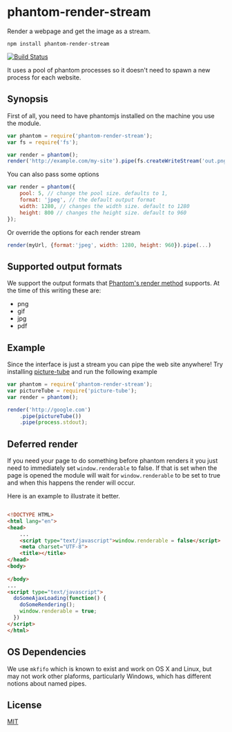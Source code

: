 # phantom-render-stream

Render a webpage and get the image as a stream.

	npm install phantom-render-stream

[![Build Status](https://travis-ci.org/e-conomic/phantom-render-stream.png)](https://travis-ci.org/e-conomic/phantom-render-stream)

It uses a pool of phantom processes so it doesn't need to spawn a new process for each website.

## Synopsis

First of all, you need to have phantomjs installed on the machine you use the module.

``` js
var phantom = require('phantom-render-stream');
var fs = require('fs');

var render = phantom();
render('http://example.com/my-site').pipe(fs.createWriteStream('out.png'));
```

You can also pass some options

``` js
var render = phantom({
	pool: 5, // change the pool size. defaults to 1,
	format: 'jpeg', // the default output format
	width: 1280, // changes the width size. default to 1280
	height: 800 // changes the height size. default to 960
});
```

Or override the options for each render stream

``` js
render(myUrl, {format:'jpeg', width: 1280, height: 960}).pipe(...)
```

## Supported output formats

We support the output formats that [Phantom's render method](http://phantomjs.org/api/webpage/method/render.html)
supports. At the time of this writing these are:

 * png
 * gif
 * jpg
 * pdf

## Example

Since the interface is just a stream you can pipe the web site anywhere!
Try installing [picture-tube](https://github.com/substack/picture-tube) and run the following example

``` js
var phantom = require('phantom-render-stream');
var pictureTube = require('picture-tube');
var render = phantom();

render('http://google.com')
	.pipe(pictureTube())
	.pipe(process.stdout);
```

## Deferred render

If you need your page to do something before phantom renders it you just need to immediately set
`window.renderable` to false. If that is set when the page is opened the module will wait for 
`window.renderable` to be set to true and when this happens the render will occur.

Here is an example to illustrate it better.

```html

<!DOCTYPE HTML>
<html lang="en">
<head>
	...
	<script type="text/javascript">window.renderable = false</script>
	<meta charset="UTF-8">
	<title></title>
</head>
<body>
	
</body>
...
<script type="text/javascript">
  doSomeAjaxLoading(function() {
    doSomeRendering();
	window.renderable = true;
  })
</script>
</html>

```

## OS Dependencies

We use `mkfifo` which is known to exist and work on OS X and Linux, but may not work other plaforms,
particularly Windows, which has different notions about named pipes.

## License

[MIT](http://opensource.org/licenses/MIT)
